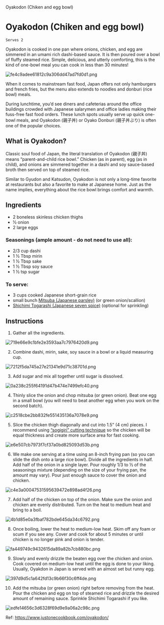 Oyakodon (Chiken and egg bowl)

# Oyakodon (Chiken and egg bowl)

`Serves 2`

Oyakodon is cooked in one pan where onions, chicken, and egg are simmered in an umami rich dashi-based sauce. It is then poured over a bowl of fluffy steamed rice. Simple, delicious, and utterly comforting, this is the kind of one-bowl meal you can cook in less than 30 minutes!


![fe4c9adee61812c9a306dd47ad7fd0d1.png](../../_resources/f7065f0be5a740f1a0bc4b409df2cdba.png)

When it comes to mainstream fast food, Japan offers not only hamburgers and french fries, but the menu also extends to noodles and donburi (rice bowl) meals.

During lunchtime, you’d see diners and cafeterias around the office buildings crowded with Japanese salarymen and office ladies making their fuss-free fast food orders. These lunch spots usually serve up quick one-bowl meals, and Oyakodon (親子丼) or Oyako Donburi (親子丼ぶり) is often one of the popular choices.

## What is Oyakodon?
Classic soul food of Japan, the literal translation of Oyakodon (親子丼) means “parent-and-child rice bowl.” Chicken (as in parent), egg (as in child), and onions are simmered together in a dashi and soy sauce-based broth then served on top of steamed rice.

Similar to Gyudon and Katsudon, Oyakodon is not only a long-time favorite at restaurants but also a favorite to make at Japanese home. Just as the name implies, everything about the rice bowl brings comfort and warmth.

## Ingredients

 * 2 boneless skinless chicken thighs
 * ½ onion
 * 2 large eggs

### Seasonings (ample amount - do not need to use all):
 * 2/3 cup dashi
 * 1 ½ Tbsp mirin
 * 1 ½ Tbsp sake
 * 1 ½ Tbsp soy sauce
 * 1 ½ tsp sugar

### To serve:
 * 3 cups  cooked Japanese short-grain rice
 * small bunch [Mitsuba (Japanese parsley)](Mitsuba (Japanese parsley)) (or green onion/scallion)
 * [Shichimi Togarashi (Japanese seven spice)](https://www.justonecookbook.com/shichimi-togarashi/) (optional for sprinkling)
 
 
## Instructions

1. Gather all the ingredients.


![719e66e9c1bfe2e3593aa7c7976420d9.png](../../_resources/861dfa7f137e4b57973b807c5399f050.png)


2. Combine dashi, mirin, sake, soy sauce in a bowl or a liquid measuring cup.


![7212f5da745a27e21341e9d71c38701d.png](../../_resources/a91f6b0e5c334ec4ad8ba481a8dd4c56.png)

3. Add sugar and mix all together until sugar is dissolved.

![0a238c255f64191d47b474e7499efc40.png](../../_resources/73a2355923ad4df9b2b239dc2058b9a1.png)

4. Thinly slice the onion and chop mitsuba (or green onion). Beat one egg in a small bowl (you will need to beat another egg when you work on the second batch).


![c2518cbe2bb832fe551435136a7078e9.png](../../_resources/2c7ad90b4c5f40a59c470285a02fc00b.png)

5. Slice the chicken thigh diagonally and cut into 1.5" (4 cm) pieces. I recommend using [“sogigiri” cutting technique](https://www.justonecookbook.com/sogigiri/) so the chicken will be equal thickness and create more surface area for fast cooking.

![e6e507cb7973f7cf37a0bd825093d53b.png](../../_resources/cb6abe2c271344d3bad5bf9f056d63f2.png)

6. We make one serving at a time using an 8-inch frying pan (so you can slide the dish onto a large rice bowl). Divide all the ingredients in half. Add half of the onion in a single layer.  Pour roughly 1/3 to ½ of the seasonings mixture (depending on the size of your frying pan, the amount may vary). Pour just enough sauce to cover the onion and chicken.



![c4e3a00047531595639472e898ad4f26.png](../../_resources/a0954d12274543768df0b5ad1bb8fe2b.png)

7. Add half of the chicken on top of the onion. Make sure the onion and chicken are evenly distributed.  Turn on the heat to medium heat and bring to a boil.



![4b1d85e0a3fbaf782bde645da34c6792.png](../../_resources/fafd5310ad20426b8a1452fd202c143a.png)

8. Once boiling, lower the heat to medium-low heat. Skim off any foam or scum if you see any. Cover and cook for about 5 minutes or until chicken is no longer pink and onion is tender.



![fa449749c9432615da89a82b7cb880bc.png](../../_resources/8265f8f02f5142879f6f0ea150c0d49d.png)

9. Slowly and evenly drizzle the beaten egg over the chicken and onion. Cook covered on medium-low heat until the egg is done to your liking. Usually, Oyakdon in Japan is served with an almost set but runny egg.


![397d9d5c1a642fd13c9b66f30c6ff4de.png](../../_resources/92d5b5b6b22a4ff4895b98c6c68423b0.png)


10. Add the mitsuba (or green onion) right before removing from the heat. Pour the chicken and egg on top of steamed rice and drizzle the desired amount of remaining sauce. Sprinkle Shichimi Togarashi if you like.


![edfe14656c3d6328f69d9e9a06a2c98c.png](../../_resources/854493d4e81047d389cbe1276644eeec.png)


Ref: https://www.justonecookbook.com/oyakodon/